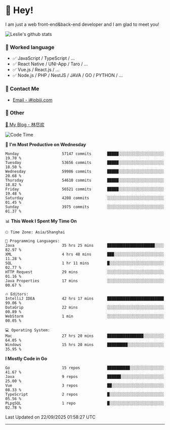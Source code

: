 # 👋 Hey!

I am just a web front-end&back-end developer and I am glad to meet you!

![Leslie's github stats](https://github-readme-stats.vercel.app/api?username=unsafe-ptr&&show_icons=true&&title_color=1abc9c&&icon_color=1abc9c)


### 📝 Worked language

- ✅ JavaScript / TypeScript / ...
- ✅ React Native / UNI-App / Taro / ...
- ✅ Vue.js / React.js / ...
- ✅ Node.js / PHP / NestJS / JAVA / GO / PYTHON / ...

### 📮 Contact Me

- [Email - i#iobiji.com](mailto:i@iobiji.com)


### 🤪 Other

[📌 My Blog - 林尽欢](https://iobiji.com)

<!--START_SECTION:waka-->
![Code Time](http://img.shields.io/badge/Code%20Time-2%2C171%20hrs%2046%20mins-blue)

📅 **I'm Most Productive on Wednesday** 

```text
Monday                   57147 commits       █████░░░░░░░░░░░░░░░░░░░░   19.70 % 
Tuesday                  53656 commits       █████░░░░░░░░░░░░░░░░░░░░   18.50 % 
Wednesday                59986 commits       █████░░░░░░░░░░░░░░░░░░░░   20.68 % 
Thursday                 54610 commits       █████░░░░░░░░░░░░░░░░░░░░   18.82 % 
Friday                   56521 commits       █████░░░░░░░░░░░░░░░░░░░░   19.48 % 
Saturday                 4208 commits        ░░░░░░░░░░░░░░░░░░░░░░░░░   01.45 % 
Sunday                   3975 commits        ░░░░░░░░░░░░░░░░░░░░░░░░░   01.37 % 
```


📊 **This Week I Spent My Time On** 

```text
🕑︎ Time Zone: Asia/Shanghai

💬 Programming Languages: 
Java                     35 hrs 25 mins      █████████████████████░░░░   82.97 % 
XML                      4 hrs 48 mins       ███░░░░░░░░░░░░░░░░░░░░░░   11.28 % 
SQL                      1 hr 11 mins        █░░░░░░░░░░░░░░░░░░░░░░░░   02.77 % 
HTTP Request             29 mins             ░░░░░░░░░░░░░░░░░░░░░░░░░   01.16 % 
Java Properties          17 mins             ░░░░░░░░░░░░░░░░░░░░░░░░░   00.67 % 

🔥 Editors: 
IntelliJ IDEA            42 hrs 17 mins      █████████████████████████   99.06 % 
DataGrip                 22 mins             ░░░░░░░░░░░░░░░░░░░░░░░░░   00.89 % 
WebStorm                 1 min               ░░░░░░░░░░░░░░░░░░░░░░░░░   00.05 % 

💻 Operating System: 
Mac                      27 hrs 20 mins      ████████████████░░░░░░░░░   64.05 % 
Windows                  15 hrs 20 mins      █████████░░░░░░░░░░░░░░░░   35.95 % 
```

**I Mostly Code in Go** 

```text
Go                       15 repos            ██████████░░░░░░░░░░░░░░░   41.67 % 
Java                     9 repos             ██████░░░░░░░░░░░░░░░░░░░   25.00 % 
Vue                      3 repos             ██░░░░░░░░░░░░░░░░░░░░░░░   08.33 % 
TypeScript               2 repos             █░░░░░░░░░░░░░░░░░░░░░░░░   05.56 % 
PLpgSQL                  1 repo              █░░░░░░░░░░░░░░░░░░░░░░░░   02.78 % 
```




 Last Updated on 22/09/2025 01:58:27 UTC
<!--END_SECTION:waka-->
---
